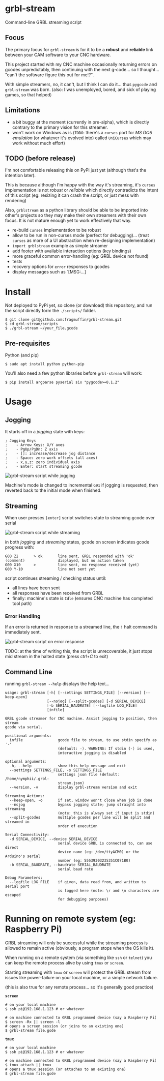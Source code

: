 # grbl-stream

Command-line GRBL streaming script


## Focus

The primary focus for `grbl-stream` is for it to be a **robust** and **reliable**
link between your CAM software to your CNC hardware.

This project started with my CNC machine occasionally returning errors on gcodes
unpredictably, then continuing with the next g-code... so I thought... "can't
the software figure this out for me!?".

With simple streamers, no, it can't, but I think I can do it... thus `pygcode`
and `grbl-stream` was born. (also: I was unemployed, bored, and sick of playing
games, so that helped)


## Limitations

- a bit buggy at the moment (currently in pre-alpha), which is directly contrary to the primary vision for this streamer.
- won't work on Windows as is (`TODO`: there's a `curses` port for _MS DOS emulation_ (or whatever it's evolved into) called `UniCurses` which may work without much effort)


## TODO (before release)

I'm not comfortable releasing this on PyPi just yet (although that's the intention later).

This is because although I'm happy with the way it's streaming, it's `curses`
implementation is not _robust_ or _reliable_ which directly contradicts the
intent of this script (eg: resizing it can crash the script, or just mess with
rendering)

Also, `grblstream` as a python library should be able to be imported into other's
projects so they may make their own streamers with their own focus.
It is not mature enough yet to work effectively that way.

* re-build `curses` implementation to be robust
* allow to be run in non-curses mode (perfect for debugging)... (treat `curses`
  as more of a UI abstraction when re-designing implementation)
* `import grblstream` example as simple streamer
* add footer with available interaction options (key bindings)
* more graceful common error-handling (eg: GRBL device not found)
* tests
* recovery options for `error` responses to gcodes
* display messages such as `[MSG:...]


# Install

Not deployed to PyPi yet, so clone (or download) this repository, and run the
script directly form the `./scripts/` folder.

    $ git clone git@github.com:fragmuffin/grbl-stream.git
    $ cd grbl-stream/scripts
    $ ./grbl-stream ~/your_file.gcode

## Pre-requisites

Python (and pip)

    $ sudo apt install python python-pip

You'll also need a few python libraries before `grbl-stream` will work:

    $ pip install argparse pyserial six "pygcode>=0.1.2"

# Usage

## Jogging

It starts off in a _jogging_ state with keys:

    ; Jogging Keys                                                                
    ;    - Arrow Keys: X/Y axes                                                   
    ;    - PgUp/PgDn: Z axis                                                      
    ;    - []: increase/decrease jog distance                                     
    ;    - Space: zero work offsets (all axes)                                    
    ;    - x,y,z: zero individual axis                                            
    ;    - Enter: start streaming gcode                                           

![grbl-stream script while jogging](media/jogging.png)

Machine's mode is changed to incremental `G91` if jogging is requested, then reverted back to the initial mode when finished.


## Streaming

When user presses `[enter]` script switches state to streaming gcode over serial

![grbl-stream script while streaming](media/streaming.png)

in both _jogging_ and _streaming_ states, gcode on screen indicates gcode progress with:

    G00 Z2       > ok       line sent, GRBL responded with 'ok'
    (comment)               displayed, but no action taken
    G00 X10      >          line sent, no response received (yet)
    G00 Y-10                line not sent yet

script continues streaming / checking status until:

- all lines have been sent
- all responses have been received from GRBL
- finally: machine's state is `Idle` (ensures CNC machine has completed tool path)


### Error Handling

If an error is returned in response to a streamed line, the `!` halt command is
immediately sent.

![grbl-stream script on error response](media/error.png)

TODO: at the time of writing this, the script is unrecoverable, it just stops
mid stream in the halted state (press _ctrl+C_ to exit)

## Command Line

running `grbl-stream --help` displays the help text...

    usage: grbl-stream [-h] [--settings SETTINGS_FILE] [--version] [--keep-open]
                       [--nojog] [--split-gcodes] [-d SERIAL_DEVICE]
                       [-b SERIAL_BAUDRATE] [--logfile LOG_FILE]
                       [infile]

    GRBL gcode streamer for CNC machine. Assist jogging to position, then stream
    gcode via serial.

    positional arguments:
      infile                gcode file to stream, to use stdin specify as '-'
                            (default: -). WARNING: If stdin (-) is used,
                            interactive jogging is disabled

    optional arguments:
      -h, --help            show this help message and exit
      --settings SETTINGS_FILE, -s SETTINGS_FILE
                            settings json file (default: /home/nymphii/.grbl-
                            stream.json)
      --version, -v         display grbl-stream version and exit

    Streaming Actions:
      --keep-open, -o       if set, window won't close when job is done
      --nojog               bypass jogging state; jump straight into streaming
                            (note: this is always set if input is stdin)
      --split-gcodes        multiple gcodes per line will be split and streamed in
                            order of execution

    Serial Connectivity:
      -d SERIAL_DEVICE, --device SERIAL_DEVICE
                            serial device GRBL is connected to, can use direct
                            device name (eg: /dev/ttyACM0) or the Arduino's serial
                            number (eg: 55639303235351C071B0)
      -b SERIAL_BAUDRATE, --baudrate SERIAL_BAUDRATE
                            serial baud rate

    Debug Parameters:
      --logfile LOG_FILE    if given, data read from, and written to serial port
                            is logged here (note: \r and \n characters are escaped
                            for debugging purposes)


# Running on remote system (eg: Raspberry Pi)

GRBL streaming will only be successful while the streaming process is allowed to
remain active (obviously, a program stops when the OS kills it).

When running on a remote system (via something like
`ssh` or `telnet`) you can keep the remote process alive by using
`tmux` or `screen`.

Starting streaming with `tmux` or `screen` will protect the GRBL stream from
issues like power-failure on your local machine, or a simple network failure.

(this is also true for any remote process... so it's generally good practice)

**`screen`**

    # on your local machine
    $ ssh pi@192.168.1.123 # or whatever

    # on machine connected to GRBL programmed device (say a Raspberry Pi)
    $ screen -Rx || screen -l
    # opens a screen session (or joins to an existing one)
    $ grbl-stream file.gode


**`tmux`**

    # on your local machine
    $ ssh pi@192.168.1.123 # or whatever

    # on machine connected to GRBL programmed device (say a Raspberry Pi)
    $ tmux attach || tmux
    # opens a tmux session (or attaches to an existing one)
    $ grbl-stream file.gode
